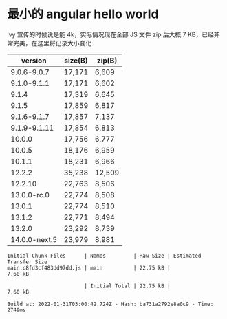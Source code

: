 # 最小的 angular hello world

ivy 宣传的时候说是能 4k，实际情况现在全部 JS 文件 zip 后大概 7 KB，已经非常完美，在这里将记录大小变化

| version       | size(B) | zip(B) |
| ------------- | ------- | ------ |
| 9.0.6-9.0.7   | 17,171  | 6,609  |
| 9.1.0-9.1.1   | 17,171  | 6,602  |
| 9.1.4         | 17,319  | 6,645  |
| 9.1.5         | 17,859  | 6,817  |
| 9.1.6-9.1.7   | 17,857  | 7,137  |
| 9.1.9-9.1.11  | 17,854  | 6,813  |
| 10.0.0        | 17,756  | 6,777  |
| 10.0.5        | 18,176  | 6,959  |
| 10.1.1        | 18,231  | 6,966  |
| 12.2.2        | 35,238  | 12,509 |
| 12.2.10       | 22,763  | 8,506  |
| 13.0.0-rc.0   | 22,774  | 8,508  |
| 13.0.1        | 22,774  | 8,510  |
| 13.1.2        | 22,771  | 8,494  |
| 13.2.0        | 23,292  | 8,739  |
| 14.0.0-next.5 | 23,979  | 8,981  |

```console
Initial Chunk Files      | Names         | Raw Size | Estimated Transfer Size
main.c8fd3cf483dd97dd.js | main          | 22.75 kB |                 7.60 kB

                         | Initial Total | 22.75 kB |                 7.60 kB

Build at: 2022-01-31T03:00:42.724Z - Hash: ba731a2792e8a0c9 - Time: 2749ms
```
